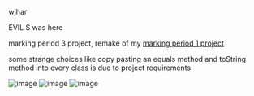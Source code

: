 wjhar

EVIL S was here

marking period 3 project, remake of my [marking period 1 project](https://github.com/you277/java)

some strange choices like copy pasting an equals method and toString method into every class is due to project requirements

![image](https://github.com/you277/SUPERANTIBADGUY2/assets/67209229/b0af3862-4410-41c2-ba9a-59a59f8200b8)
![image](https://github.com/you277/SUPERANTIBADGUY2/assets/67209229/cafd7c7d-ec76-49f5-9cdb-13042fd806ce)
![image](https://github.com/you277/SUPERANTIBADGUY2/assets/67209229/d76cb6ac-b63e-4907-958a-381da2481198)

